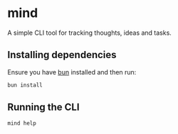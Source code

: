 # mind

A simple CLI tool for tracking thoughts, ideas and tasks.

## Installing dependencies

Ensure you have [bun](https://bun.sh/) installed and then run:

```bash
bun install
```

## Running the CLI

```bash
mind help
```
